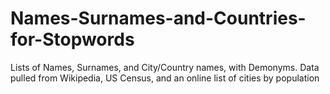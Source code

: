 # Names-Surnames-and-Countries-for-Stopwords
Lists of Names, Surnames, and City/Country names, with Demonyms. Data pulled from Wikipedia, US Census, and an online list of cities by population
